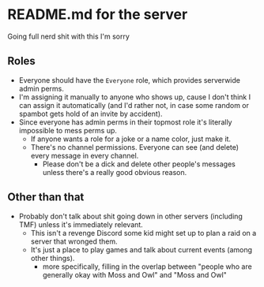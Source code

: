 # README.md for the server

Going full nerd shit with this I'm sorry

## Roles
- Everyone should have the `Everyone` role, which provides serverwide admin perms.  
- I'm assigning it manually to anyone who shows up, cause I don't think I can assign it automatically (and I'd rather not, in case some random or spambot gets hold of an invite by accident).
- Since everyone has admin perms in their topmost role it's literally impossible to mess perms up.
  - If anyone wants a role for a joke or a name color, just make it.
  - There's no channel permissions. Everyone can see (and delete) every message in every channel. 
    - Please don't be a dick and delete other people's messages unless there's a really good obvious reason.

## Other than that
- Probably don't talk about shit going down in other servers (including TMF) unless it's immediately relevant.
  - This isn't a revenge Discord some kid might set up to plan a raid on a server that wronged them.
  - It's just a place to play games and talk about current events (among other things).
    - more specifically, filling in the overlap between "people who are generally okay with Moss and Owl" and "Moss and Owl"
